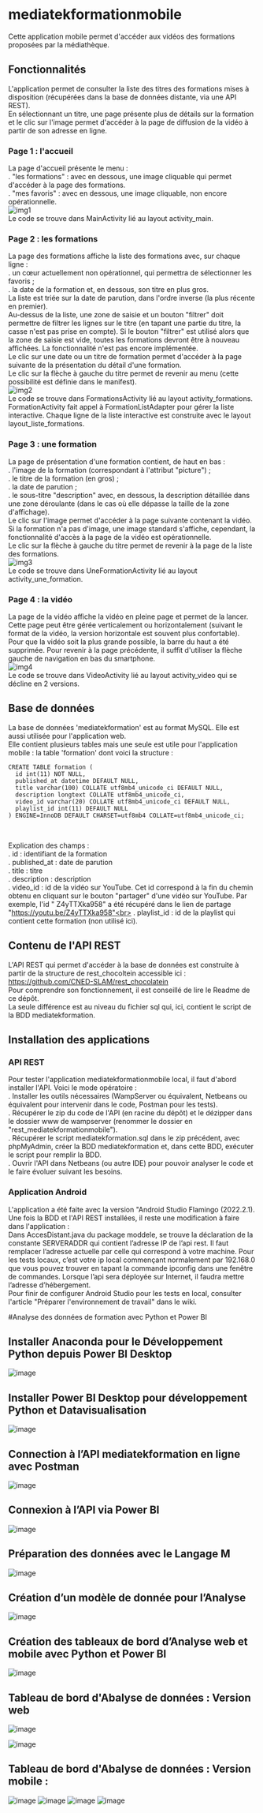 # mediatekformationmobile
Cette application mobile permet d'accéder aux vidéos des formations proposées par la médiathèque.
## Fonctionnalités
L'application permet de consulter la liste des titres des formations mises à disposition (récupérées dans la base de données distante, via une API REST).<br>
En sélectionnant un titre, une page présente plus de détails sur la formation et le clic sur l'image permet d'accéder à la page de diffusion de la vidéo à partir de son adresse en ligne.
### Page 1 : l'accueil
La page d'accueil présente le menu :<br>
. "les formations" : avec en dessous, une image cliquable qui permet d'accéder à la page des formations.<br>
. "mes favoris" : avec en dessous, une image cliquable, non encore opérationnelle.<br>
![img1](https://github.com/CNED-SLAM/mediatekformationmobile/assets/100127886/652598f7-42cd-4bac-a14f-ee1857242f92)
<br>
Le code se trouve dans MainActivity lié au layout activity_main.<br>	 
### Page 2 : les formations
La page des formations affiche la liste des formations avec, sur chaque ligne :<br>
. un cœur actuellement non opérationnel, qui permettra de sélectionner les favoris ;<br>
. la date de la formation et, en dessous, son titre en plus gros.<br>
La liste est triée sur la date de parution, dans l'ordre inverse (la plus récente en premier).<br>
Au-dessus de la liste, une zone de saisie et un bouton "filtrer" doit permettre de filtrer les lignes sur le titre (en tapant une partie du titre, la casse n'est pas prise en compte). Si le bouton "filtrer" est utilisé alors que la zone de saisie est vide, toutes les formations devront être à nouveau affichées. La fonctionnalité n'est pas encore implémentée.<br>
Le clic sur une date ou un titre de formation permet d'accéder à la page suivante de la présentation du détail d'une formation.<br>
Le clic sur la flèche à gauche du titre permet de revenir au menu (cette possibilité est définie dans le manifest).<br>
![img2](https://github.com/CNED-SLAM/mediatekformationmobile/assets/100127886/6ff9c17a-3b2f-4d8d-a2a0-ddb2cb7a4006)
<br>
Le code se trouve dans FormationsActivity lié au layout activity_formations. FormationActivity fait appel à FormationListAdapter pour gérer la liste interactive. Chaque ligne de la liste interactive est construite avec le layout layout_liste_formations.	 
### Page 3 : une formation
La page de présentation d'une formation contient, de haut en bas :<br>
. l'image de la formation (correspondant à l'attribut "picture") ;<br>
. le titre de la formation (en gros) ;<br>
. la date de parution ;<br>
. le sous-titre "description" avec, en dessous, la description détaillée dans une zone déroulante (dans le cas où elle dépasse la taille de la zone d'affichage).<br>
Le clic sur l'image permet d'accéder à la page suivante contenant la vidéo. Si la formation n'a pas d'image, une image standard s'affiche, cependant, la fonctionnalité d'accès à la page de la vidéo est opérationnelle.<br>
Le clic sur la flèche à gauche du titre permet de revenir à la page de la liste des formations.<br>
![img3](https://github.com/CNED-SLAM/mediatekformationmobile/assets/100127886/abc37199-a02c-4653-9c0c-983cb88bcce9)
<br>
Le code se trouve dans UneFormationActivity lié au layout activity_une_formation.	
### Page 4 : la vidéo
La page de la vidéo affiche la vidéo en pleine page et permet de la lancer. Cette page peut être gérée verticalement ou horizontalement (suivant le format de la vidéo, la version horizontale est souvent plus confortable).<br>
Pour que la vidéo soit la plus grande possible, la barre du haut a été supprimée. Pour revenir à la page précédente, il suffit d'utiliser la flèche gauche de navigation en bas du smartphone.<br>
![img4](https://github.com/CNED-SLAM/mediatekformationmobile/assets/100127886/5708c193-3753-47e6-887c-c4defc3a073f)
<br>
Le code se trouve dans VideoActivity lié au layout activity_video qui se décline en 2 versions.
## Base de données
La base de données 'mediatekformation' est au format MySQL. Elle est aussi utilisée pour l'application web.<br>
Elle contient plusieurs tables mais une seule est utile pour l'application mobile : la table 'formation' dont voici la structure :<br>
<pre><code>CREATE TABLE formation (
  id int(11) NOT NULL,
  published_at datetime DEFAULT NULL,
  title varchar(100) COLLATE utf8mb4_unicode_ci DEFAULT NULL,
  description longtext COLLATE utf8mb4_unicode_ci,
  video_id varchar(20) COLLATE utf8mb4_unicode_ci DEFAULT NULL,
  playlist_id int(11) DEFAULT NULL
) ENGINE=InnoDB DEFAULT CHARSET=utf8mb4 COLLATE=utf8mb4_unicode_ci;</code></pre><br>
Explication des champs :<br>
. id : identifiant de la formation<br>
. published_at : date de parution<br>
. title : titre<br>
. description : description<br>
. video_id : id de la vidéo sur YouTube. Cet id correspond à la fin du chemin obtenu en cliquant sur le bouton "partager" d'une vidéo sur YouTube. Par exemple, l'id " Z4yTTXka958" a été récupéré dans le lien de partage "https://youtu.be/Z4yTTXka958"<br>
. playlist_id : id de la playlist qui contient cette formation (non utilisé ici).
## Contenu de l'API REST
L'API REST qui permet d'accéder à la base de données est construite à partir de la structure de rest_chocoltein accessible ici :<br>
<a href="https://github.com/CNED-SLAM/rest_chocolatein">https://github.com/CNED-SLAM/rest_chocolatein</a><br>
Pour comprendre son fonctionnement, il est conseillé de lire le Readme de ce dépôt.<br>
La seule différence est au niveau du fichier sql qui, ici, contient le script de la BDD mediatekformation.
## Installation des applications
### API REST
Pour tester l'application mediatekformationmobile local, il faut d'abord installer l'API. Voici le mode opératoire :<br>
. Installer les outils nécessaires (WampServer ou équivalent, Netbeans ou équivalent pour intervenir dans le code, Postman pour les tests).<br>
. Récupérer le zip du code de l'API (en racine du dépôt) et le dézipper dans le dossier www de wampserver (renommer le dossier en "rest_mediatekformationmobile").<br>
. Récupérer le script mediatekformation.sql dans le zip précédent, avec phpMyAdmin, créer la BDD mediatekformation et, dans cette BDD, exécuter le script pour remplir la BDD.<br>
. Ouvrir l'API dans Netbeans (ou autre IDE) pour pouvoir analyser le code et le faire évoluer suivant les besoins.
### Application Android
L'application a été faite avec la version "Android Studio Flamingo (2022.2.1).<br>
Une fois la BDD et l'API REST installées, il reste une modification à faire dans l'application :<br>
Dans AccesDistant.java du package moddele, se trouve la déclaration de la constante SERVERADDR qui contient l’adresse IP de l’api rest. Il faut remplacer l’adresse actuelle par celle qui correspond à votre machine. Pour les tests locaux, c’est votre ip local commençant normalement par 192.168.0 que vous pouvez trouver en tapant la commande ipconfig dans une fenêtre de commandes. Lorsque l’api sera déployée sur Internet, il faudra mettre l’adresse d’hébergement.<br>
Pour finir de configurer Android Studio pour les tests en local, consulter l'article "Préparer l'environnement de travail" dans le wiki.

#Analyse des données de formation avec Python et Power BI
## Installer Anaconda pour le Développement Python depuis Power BI Desktop

![image](https://github.com/user-attachments/assets/62bcf51b-d277-4bad-a90e-9f9f6c6f312d)

## Installer Power BI Desktop pour développement Python et Datavisualisation

![image](https://github.com/user-attachments/assets/79bd6efa-fd1e-49e3-a83b-83ef2cd41305)

## Connection à l’API mediatekformation en ligne avec Postman

![image](https://github.com/user-attachments/assets/27861c3d-c187-4bb4-ab22-01842eb10060)

## Connexion à l’API via Power BI

![image](https://github.com/user-attachments/assets/459ad30f-273c-49de-a2be-4a73c27de226)

## Préparation des données avec le Langage M

![image](https://github.com/user-attachments/assets/db46ff44-0fc9-4d38-bacf-5f7f3d7aa38b)

## Création d’un modèle de donnée pour l’Analyse

![image](https://github.com/user-attachments/assets/391d38e0-1680-42e3-9cf3-5ee50ace48a5)

## Création des tableaux de bord d’Analyse web et mobile avec Python et Power BI

![image](https://github.com/user-attachments/assets/2a4bf477-c1f5-4d7b-864f-8710ab400059)

## Tableau de bord d'Abalyse de données : Version web

![image](https://github.com/user-attachments/assets/62c615b1-cfa0-4e15-8dce-732fe4b256ce)


![image](https://github.com/user-attachments/assets/6d5664db-0083-478e-bbe9-d10f5ea809ee)


## Tableau de bord d'Abalyse de données : Version mobile :  

![image](https://github.com/user-attachments/assets/d833400b-0096-47d7-a078-fb35599eb9fc)
![image](https://github.com/user-attachments/assets/b856f5f5-4b17-4490-af6b-e8d621866721)
![image](https://github.com/user-attachments/assets/1d2abacd-7c8c-4657-b835-d480c7af59d3)
![image](https://github.com/user-attachments/assets/60cc92aa-cd87-4200-b54d-4995f489d8cb)





 
     
   





